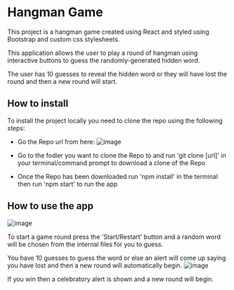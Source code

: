 # Hangman Game

This project is a hangman game created using React and styled using Bootstrap and custom css stylesheets.

This application allows the user to play a round of hangman using interactive buttons to guess the randomly-generated hidden word.

The user has 10 guesses to reveal the hidden word or they will have lost the round and then a new round will start.

## How to install

To install the project locally you need to clone the repo using the following steps:

* Go the Repo url from here:
![image](https://user-images.githubusercontent.com/107367099/213909400-297a9be0-4481-4995-8cd7-c31fe3499e1b.png)

* Go to the fodler you want to clone the Repo to and run 'git clone [url]' in your terminal/command prompt to download a clone of the Repo

* Once the Repo has been downloaded run 'npm install' in the terminal then run 'npm start' to run the app

## How to use the app
![image](https://user-images.githubusercontent.com/107367099/213909454-331d318b-c248-4e10-8424-af35ccebce8c.png)

To start a game round press the 'Start/Restart' button and a random word will be chosen from the internal files for you to guess.

You have 10 guesses to guess the word or else an alert will come up saying you have lost and then a new round will automatically begin.
![image](https://user-images.githubusercontent.com/107367099/213909573-ea2d0cb6-cabf-45f1-ba80-15161a1794df.png)

If you win then a celebratory alert is shown and a new round will begin.
